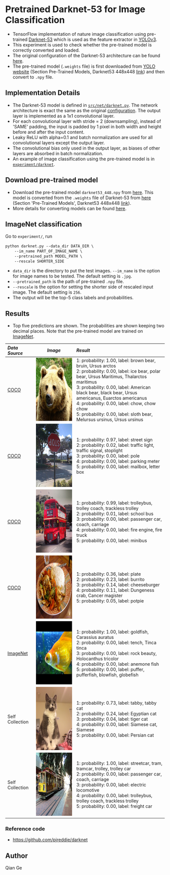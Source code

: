 # Pretrained Darknet-53 for Image Classification
- TensorFlow implementation of nature image classification using pre-trained [Darknet-53](https://pjreddie.com/darknet/imagenet/) which is used as the feature extractor in [YOLOv3](https://pjreddie.com/media/files/papers/YOLOv3.pdf).
- This experiment is used to check whether the pre-trained model is correctly converted and loaded.
- The original configuration of the Darknet-53 architecture can be found [here](https://github.com/pjreddie/darknet/blob/master/cfg/darknet53_448.cfg).
- The pre-trained model (`.weights` file) is first downloaded from [YOLO website](https://pjreddie.com/darknet/imagenet/) (Section Pre-Trained Models, Darknet53 448x448 [link](https://pjreddie.com/media/files/darknet53_448.weights)) and then convert to `.npy` file. 

## Implementation Details
- The Darknet-53 model is defined in [`src/net/darknet.py`](../src/net/darknet.py). The network architecture is exact the same as the original [configuration](https://github.com/pjreddie/darknet/blob/master/cfg/darknet53_448.cfg). The output layer is implemented as a 1x1 convolutional layer.
- For each convolutional layer with stride = 2 (downsampling), instead of 'SAME' padding, the input is padded by 1 pixel in both width and height before and after the input content. 
- Leaky ReLU with alpha=0.1 and batch normalization are used for all convolutional layers except the output layer. 
- The convolutional bias only used in the output layer, as biases of other layers are absorbed in batch normalization.
- An example of image classification using the pre-trained model is in [`experiment/darknet`](../experiment/darknet.py).


## Download pre-trained model
- Download the pre-trained model `darknet53_448.npy` from [here](https://www.dropbox.com/s/6ksl8949ny3epc0/darknet53_448.npy?dl=0). This model is converted from the `.weights` file of Darknet-53 from [here](https://pjreddie.com/darknet/imagenet/) (Section 'Pre-Trained Models', Darknet53 448x448 [link](https://pjreddie.com/media/files/darknet53_448.weights)).
- More details for converting models can be found [here](convert.md).

## ImageNet classification
Go to `experiment/`, run

```
python darknet.py --data_dir DATA_DIR \
	--im_name PART_OF_IMAGE_NAME \
	--pretrained_path MODEL_PATH \
	--rescale SHORTER_SIDE
```
- `data_dir` is the directory to put the test images. `--im_name` is the option for image names to be tested. The default setting is `.jpg`.
- `--pretrained_path` is the path of pre-trained `.npy` file.
- `--rescale` is the option for setting the shorter side of rescaled input image. The default setting is `256`.
- The output will be the top-5 class labels and probabilities.



## Results
- Top five predictions are shown. The probabilities are shown keeping two decimal places. Note that the pre-trained model are trained on [ImageNet](http://www.image-net.org/).

*Data Source* | *Image* | *Result* |
|:--|:--:|:--|
[COCO](http://cocodataset.org/#home) |<img src='../data/000000000285.jpg' height='200px'>| 1: probability: 1.00, label: brown bear, bruin, Ursus arctos<br>2: probability: 0.00, label: ice bear, polar bear, Ursus Maritimus, Thalarctos maritimus<br>3: probability: 0.00, label: American black bear, black bear, Ursus americanus, Euarctos americanus<br>4: probability: 0.00, label: chow, chow chow<br>5: probability: 0.00, label: sloth bear, Melursus ursinus, Ursus ursinus
[COCO](http://cocodataset.org/#home) |<img src='../data/000000000724.jpg' height='200px'>| 1: probability: 0.97, label: street sign<br>2: probability: 0.02, label: traffic light, traffic signal, stoplight<br>3: probability: 0.00, label: pole<br>4: probability: 0.00, label: parking meter<br>5: probability: 0.00, label: mailbox, letter box
[COCO](http://cocodataset.org/#home) |<img src='../data/000000001584.jpg' height='200px'>|1: probability: 0.99, label: trolleybus, trolley coach, trackless trolley<br>2: probability: 0.01, label: school bus<br>3: probability: 0.00, label: passenger car, coach, carriage<br>4: probability: 0.00, label: fire engine, fire truck<br>5: probability: 0.00, label: minibus
[COCO](http://cocodataset.org/#home) |<img src='../data/000000003845.jpg' height='200px'>|1: probability: 0.36, label: plate<br>2: probability: 0.23, label: burrito<br>3: probability: 0.14, label: cheeseburger<br>4: probability: 0.11, label: Dungeness crab, Cancer magister<br>5: probability: 0.05, label: potpie
[ImageNet](http://www.image-net.org/) |<img src='../data/ILSVRC2017_test_00000004.jpg' height='200px'>|1: probability: 1.00, label: goldfish, Carassius auratus<br>2: probability: 0.00, label: tench, Tinca tinca<br>3: probability: 0.00, label: rock beauty, Holocanthus tricolor<br>4: probability: 0.00, label: anemone fish<br>5: probability: 0.00, label: puffer, pufferfish, blowfish, globefish
Self Collection | <img src='../data/IMG_4379.jpg' height='200px'>|1: probability: 0.73, label: tabby, tabby cat<br>2: probability: 0.24, label: Egyptian cat<br>3: probability: 0.04, label: tiger cat<br>4: probability: 0.00, label: Siamese cat, Siamese<br>5: probability: 0.00, label: Persian cat
Self Collection | <img src='../data/IMG_7940.JPG' height='200px'>|1: probability: 1.00, label: streetcar, tram, tramcar, trolley, trolley car<br>2: probability: 0.00, label: passenger car, coach, carriage<br>3: probability: 0.00, label: electric locomotive<br>4: probability: 0.00, label: trolleybus, trolley coach, trackless trolley<br>5: probability: 0.00, label: freight car

### Reference code
- https://github.com/pjreddie/darknet
   
## Author
Qian Ge
